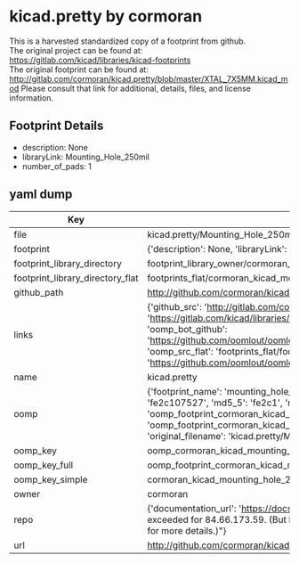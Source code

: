 # kicad.pretty by cormoran  
This is a harvested standardized copy of a footprint from github.  
The original project can be found at:  
https://gitlab.com/kicad/libraries/kicad-footprints  
The original footprint can be found at:
http://gitlab.com/cormoran/kicad.pretty/blob/master/XTAL_7X5MM.kicad_mod
Please consult that link for additional, details, files, and license information.  
## Footprint Details
* description: None  
* libraryLink: Mounting_Hole_250mil  
* number_of_pads: 1  
## yaml dump  
| Key | Value |  
| --- | --- |  
| file | kicad.pretty/Mounting_Hole_250mil.kicad_mod |  
| footprint | {'description': None, 'libraryLink': 'Mounting_Hole_250mil', 'number_of_pads': 1} |  
| footprint_library_directory | footprint_library_owner/cormoran_kicad.pretty |  
| footprint_library_directory_flat | footprints_flat/cormoran_kicad_mounting_hole_250mil/working |  
| github_path | http://github.com/cormoran/kicad.pretty/blob/master/Mounting_Hole_250mil.kicad_mod |  
| links | {'github_src': 'http://gitlab.com/cormoran/kicad.pretty/blob/master/XTAL_7X5MM.kicad_mod', 'github_src_repo': 'https://gitlab.com/kicad/libraries/kicad-footprints', 'oomp_bot': 'footprints/cormoran_kicad_mounting_hole_250mil/working', 'oomp_bot_github': 'https://github.com/oomlout/oomlout_oomp_footprint_bot/tree/main/footprints/cormoran_kicad_mounting_hole_250mil/working', 'oomp_src_flat': 'footprints_flat/footprints_flat/cormoran_kicad_mounting_hole_250mil/working', 'oomp_src_flat_github': 'https://github.com/oomlout/oomlout_oomp_footprint_src/tree/main/footprints_flat/cormoran_kicad_mounting_hole_250mil/working'} |  
| name | kicad.pretty |  
| oomp | {'footprint_name': 'mounting_hole_250mil', 'library_name': 'kicad', 'md5': 'fe2c1075272a2a5c1adba73920fc8d3a', 'md5_10': 'fe2c107527', 'md5_5': 'fe2c1', 'md5_6': 'fe2c10', 'oomp_key': 'oomp_cormoran_kicad_mounting_hole_250mil', 'oomp_key_extra': 'oomp_footprint_cormoran_kicad_mounting_hole_250mil', 'oomp_key_full': 'oomp_footprint_cormoran_kicad_mounting_hole_250mil_fe2c10', 'oomp_key_simple': 'cormoran_kicad_mounting_hole_250mil', 'original_filename': 'kicad.pretty/Mounting_Hole_250mil.kicad_mod', 'owner_name': 'cormoran'} |  
| oomp_key | oomp_cormoran_kicad_mounting_hole_250mil |  
| oomp_key_full | oomp_footprint_cormoran_kicad_mounting_hole_250mil |  
| oomp_key_simple | cormoran_kicad_mounting_hole_250mil |  
| owner | cormoran |  
| repo | {'documentation_url': 'https://docs.github.com/rest/overview/resources-in-the-rest-api#rate-limiting', 'message': "API rate limit exceeded for 84.66.173.59. (But here's the good news: Authenticated requests get a higher rate limit. Check out the documentation for more details.)"} |  
| url | http://github.com/cormoran/kicad.pretty |  

